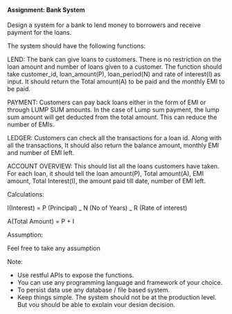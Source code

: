 #### Assignment: Bank System

Design a system for a bank to lend money to borrowers and receive payment for the loans.

The system should have the following functions:

LEND: The bank can give loans to customers. There is no restriction on the loan amount and number of loans given to a customer. The function should take customer_id, loan_amount(P), loan_period(N) and rate of interest(I) as input. It should return the Total amount(A) to be paid and the monthly EMI to be paid.

PAYMENT: Customers can pay back loans either in the form of EMI or through LUMP SUM amounts. In the case of Lump sum payment, the lump sum amount will get deducted from the total amount. This can reduce the number of EMIs.

LEDGER: Customers can check all the transactions for a loan id. Along with all the transactions, It should also return the balance amount, monthly EMI and number of EMI left.

ACCOUNT OVERVIEW: This should list all the loans customers have taken. For each loan, it should tell the loan amount(P), Total amount(A), EMI amount, Total Interest(I), the amount paid till date, number of EMI left.

Calculations:

I(Interest) = P (Principal) _ N (No of Years) _ R (Rate of interest)

A(Total Amount) = P + I

Assumption:

Feel free to take any assumption

Note:

- Use restful APIs to expose the functions.
- You can use any programming language and framework of your choice.
- To persist data use any database / file based system.
- Keep things simple. The system should not be at the production level. But you should be able to explain your design decision.

---

## How to Use This Project

### 1. Clone the Repository

```sh
git clone https://github.com/your-username/bank_system.git
cd bank_system
```

### 2. Install Dependencies

Install the required dependencies using your preferred package manager.  
For example, if using Python and `requirements.txt`:

```sh
pip install -r requirements.txt
```

### 3. Run the Application

Start the server (update the command as per your framework, e.g., Flask, FastAPI, Node.js):

```sh
python app.py
```
or  
```sh
uvicorn main:app --reload
```

### 4. API Endpoints

- **LEND**: Create a new loan for a customer.
- **PAYMENT**: Make EMI or lump sum payments for a loan.
- **LEDGER**: View all transactions and loan details for a loan.
- **ACCOUNT OVERVIEW**: List all loans and their status for a customer.

Use tools like [Postman](https://www.postman.com/) or `curl` to interact with the RESTful APIs.

### 5. Data Persistence

The system uses a simple database or file-based storage (see project files for details).  
No setup required for basic usage.


